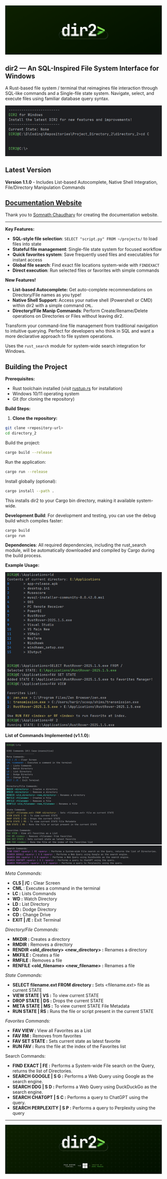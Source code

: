 ![DIR2 Banner](images/clean_banner.png)

## dir2 — An SQL-Inspired File System Interface for Windows

A Rust-based file system / terminal that reimagines file interaction through SQL-like commands and a Single-file state system. Navigate, select, and execute files using familiar database query syntax.

![DIR2 Home](images/main.png)

## Latest Version

**Version 1.1.0** - Includes List-based Autocomplete, Native Shell Integration, File/Directory Manipulation Commands

## [Documentation Website](https://itcodehery.github.io/Project_Directory_2/)

Thank you to [Somnath Chaudhary](https://github.com/som-28) for creating the documentation website.

---

**Key Features:**

- **SQL-style file selection**: `SELECT "script.py" FROM ~/projects/` to load files into state
- **Stateful file management**: Single-file state system for focused workflow
- **Quick favorites system**: Save frequently used files and executables for instant access
- **Global file search**: Find exact file locations system-wide with `FINDEXACT`
- **Direct execution**: Run selected files or favorites with simple commands

**New Features!**
- **List-based Autocomplete:** Get auto-complete recommendations on Directory/File names as you type!
- **Native Shell Support:** Access your native shell (Powershell or CMD) within dir2 with a simple command `CML`.
- **Directory/File Manip Commands**: Perform Create/Rename/Delete operations on Directories or Files without leaving dir2.

Transform your command-line file management from traditional navigation to intuitive querying. Perfect for developers who think in SQL and want a more declarative approach to file system operations.

Uses the `rust_search` module for system-wide search integration for Windows.

## Building the Project

**Prerequisites:**

- Rust toolchain installed (visit [rustup.rs](https://rustup.rs/) for installation)
- Windows 10/11 operating system
- Git (for cloning the repository)

**Build Steps:**

1. **Clone the repository:**

```bash
git clone <repository-url>
cd directory_2
```

Build the project:

```bash
cargo build --release
```

Run the application:

```bash
cargo run --release
```

Install globally (optional):

```bash
cargo install --path .
```

This installs dir2 to your Cargo bin directory, making it available system-wide.

**Development Build**: For development and testing, you can use the debug build which compiles faster:

```bash
cargo build
cargo run
```

**Dependencies**: All required dependencies, including the rust_search module, will be automatically downloaded and compiled by Cargo during the build process.

**Example Usage:**

![DIR2 Select Example](images/state_manip.png)

**List of Commands Implemented (v1.1.0):**

![DIR2 Commands List 1](images/cmd_list1.png)
![DIR2 Commands List 2](images/cmd_list2.png)

_Meta Commands:_

- **CLS | /C :** Clear Screen
- **CML <command>** : Executes a command in the terminal
- **LC :** Lists Commands
- **WD :** Watch Directory
- **LD :** List Directory
- **DD :** Dodge Directory
- **CD :** Change Drive
- **EXIT | /E :** Exit Terminal

_Directory/File Commands:_
- **MKDIR <directory> :** Creates a directory 
- **RMDIR <directory> :** Removes a directory 
- **RENDIR <old_directory> <new_directory> :** Renames a directory 
- **MKFILE <filename> :** Creates a file 
- **RMFILE <filename> :** Removes a file 
- **RENFILE <old_filename> <new_filename> :** Renames a file

_State Commands:_

- **SELECT filename.ext FROM directory :** Sets <filename.ext> file as current STATE
- **VIEW STATE | VS :** To view current STATE
- **DROP STATE | DS :** Drops the current STATE
- **META STATE | MS :** To view current STATE File Metadata
- **RUN STATE | RS :** Runs the file or script present in the current STATE

_Favorites Commands:_

- **FAV VIEW :** View all Favorites as a List
- **FAV RM <index> :** Removes <filename> from favorites
- **FAV SET STATE :** Sets current state as latest favorite
- **RUN FAV <index> :** Runs the file at the index of the Favorites list

Search Commands:

- **FIND EXACT <query> | FE <query> :** Performs a System-wide File search on the Query, returns the list of Directories.
- **SEARCH GOOGLE <query> | S G <query> :** Performs a Web Query using Google as the search engine.
- **SEARCH DDG <query> | S D <query> :** Performs a Web Query using DuckDuckGo as the search engine.
- **SEARCH CHATGPT <query> | S C <query> :** Performs a query to ChatGPT using the query.
- **SEARCH PERPLEXITY <query> | S P <query> :** Performs a query to Perplexity using the query

---

![DIR2 End Banner](images/end_banner.png)
